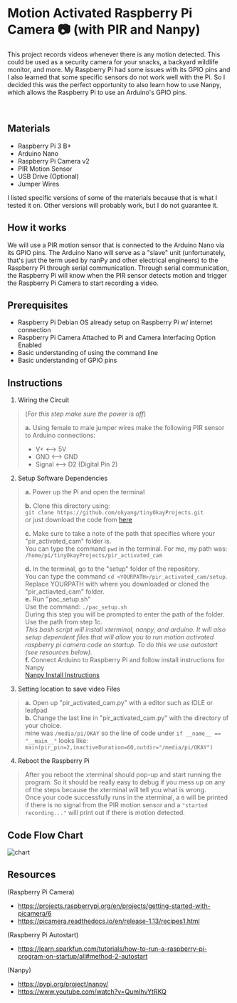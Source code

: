 # Motion Activated Raspberry Pi Camera :camera: (with PIR and Nanpy)

This project records videos whenever there is any motion detected. This could be used as a security camera for your snacks, a backyard wildlife monitor, and more. My Raspberry Pi had some issues with its GPIO pins and I also learned that some specific sensors do not work well with the Pi. So I decided this was the perfect opportunity to also learn how to use Nanpy, which allows the Raspberry Pi to use an Arduino's GPIO pins.

![]()
![]()
![]()

## Materials
- Raspberry Pi 3 B+
- Arduino Nano
- Raspberry Pi Camera v2
- PIR Motion Sensor
- USB Drive (Optional)
- Jumper Wires

I listed specific versions of some of the materials because that is what I tested it on. Other versions will probably work, but I do not guarantee it.

## How it works

We will use a PIR motion sensor that is connected to the Arduino Nano via its GPIO pins. The Arduino Nano will serve as a "slave" unit (unfortunately, that's just the term used by nanPy and other electrical engineers) to the Raspberry Pi through serial communication. Through serial communication, the Raspberry Pi will know when the PIR sensor detects motion and trigger the Raspberry Pi Camera to start recording a video.

## Prerequisites
- Raspberry Pi Debian OS already setup on Raspberry Pi w/ internet connection
- Raspberry Pi Camera Attached to Pi and Camera Interfacing Option Enabled
- Basic understanding of using the command line
- Basic understanding of GPIO pins

## Instructions
1. Wiring the Circuit
> (*For this step make sure the power is off*)
>
> **a.** Using female to male jumper wires make the following PIR sensor to Arduino connections:
> - V+ <--> 5V
> - GND <--> GND
> - Signal <--> D2 (Digital Pin 2)

2. Setup Software Dependencies
> **a.** Power up the Pi and open the terminal
>
> **b.** Clone this directory using: \
> `git clone https://github.com/okyang/tinyOkayProjects.git` \
> or just download the code from [here](https://github.com/okyang/tinyOkayProjects.git)
>
> **c.** Make sure to take a note of the path that specifies where your "pir_activated_cam" folder is. \
> You can type the command `pwd` in the terminal.
For me, my path was: `/home/pi/tinyOkayProjects/pir_activated_cam`
>
> **d.** In the terminal, go to the "setup" folder of the repository. \
> You can type the command `cd <YOURPATH>/pir_activated_cam/setup`. Replace YOURPATH with where you downloaded or cloned the "pir_actiavted_cam" folder. \
> **e.** Run "pac_setup.sh" \
> Use the command: `./pac_setup.sh` \
> During this step you will be prompted to enter the path of the folder. Use the path from step 1c. \
> *This bash script will install xterminal, nanpy, and arduino. It will also setup dependent files that will allow you to run motion activated raspberry pi camera code on startup. To do this we use autostart (see resources below).* \
> **f.**  Connect Arduino to Raspberry Pi and follow install instructions for Nanpy \
> [Nanpy Install Instructions](https://pypi.org/project/nanpy/#how-to-build-and-install)

3. Setting location to save video Files
> **a.** Open up "pir_activated_cam.py" with a editor such as IDLE or leafpad \
> **b.** Change the last line in "pir_activated_cam.py" with the directory of your choice. \
> mine was `/media/pi/OKAY` so the line of code under `if __name__ == "__main__"` looks like: \
> `main(pir_pin=2,inactiveDuration=60,outdir="/media/pi/OKAY")`
4. Reboot the Raspberry Pi
> After you reboot the xterminal should pop-up and start running the program. So it should be really easy to debug if you mess up on any of the steps because the xterminal will tell you what is wrong. \
> Once your code successfully runs in the xterminal, a `0` will be printed if there is no signal from the PIR motion sensor and a `"started recording..."` will print out if there is motion detected.

## Code Flow Chart
![chart](https://github.com/okyang/tinyOkayProjects/blob/master/images/PIR%20Activated%20Cam.png)

## Resources
(Raspberry Pi Camera)
- https://projects.raspberrypi.org/en/projects/getting-started-with-picamera/6
- https://picamera.readthedocs.io/en/release-1.13/recipes1.html

(Raspberry Pi Autostart)
- https://learn.sparkfun.com/tutorials/how-to-run-a-raspberry-pi-program-on-startup/all#method-2-autostart

(Nanpy)
- https://pypi.org/project/nanpy/
- https://www.youtube.com/watch?v=QumIhvYtRKQ
